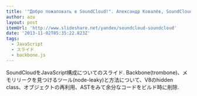 ```yaml
---
title: '"Добро пожаловать в SoundCloud!". Александр Ковалёв, SoundCloud'
author: azu
layout: post
itemUrl: 'http://www.slideshare.net/yandex/soundcloud-soundcloud'
date: '2013-11-02T05:35:22.823Z'
tags:
  - JavaScript
  - スライド
  - backbone.js
---
```

SoundCloudをJavaScript構成についてのスライド.
Backbone(trombone)、メモリリークを見つけるツール(node-leaky)と方法について、V8のhidden class、オブジェクトの再利用、ASTをみて余分なコードをビルド時に削除.

